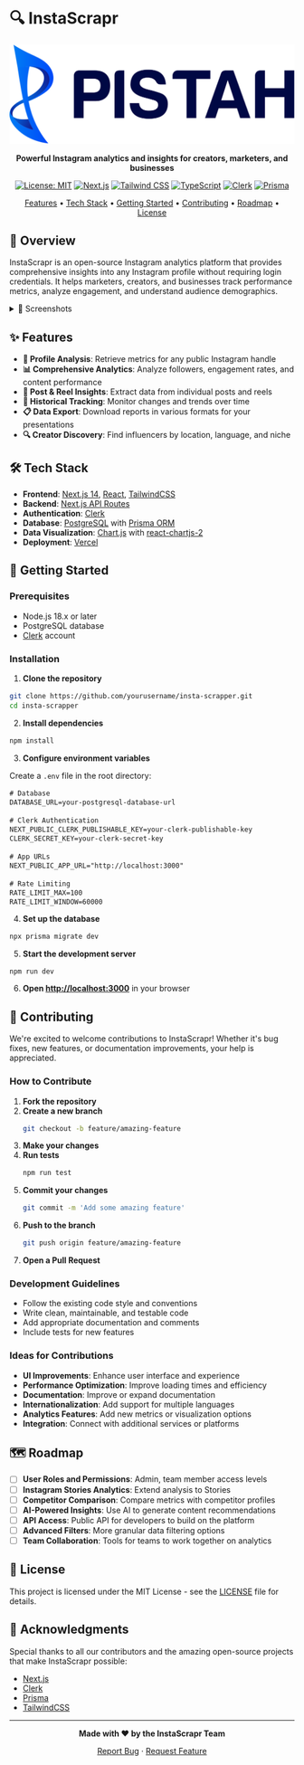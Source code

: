# 🔍 InstaScrapr

<div align="center">

![InstaScrapr Banner](public/images/pistah.svg)

**Powerful Instagram analytics and insights for creators, marketers, and businesses**

[![License: MIT](https://img.shields.io/badge/License-MIT-yellow.svg)](https://opensource.org/licenses/MIT)
[![Next.js](https://img.shields.io/badge/Built%20with-Next.js-000000?logo=next.js)](https://nextjs.org/)
[![Tailwind CSS](https://img.shields.io/badge/Styled%20with-Tailwind-38B2AC?logo=tailwind-css)](https://tailwindcss.com/)
[![TypeScript](https://img.shields.io/badge/Types-TypeScript-blue?logo=typescript)](https://www.typescriptlang.org/)
[![Clerk](https://img.shields.io/badge/Auth-Clerk-6C47FF?logo=clerk)](https://clerk.com/)
[![Prisma](https://img.shields.io/badge/ORM-Prisma-2D3748?logo=prisma)](https://www.prisma.io/)

[Features](#-features) • 
[Tech Stack](#-tech-stack) • 
[Getting Started](#-getting-started) • 
[Contributing](#-contributing) • 
[Roadmap](#-roadmap) • 
[License](#-license)

</div>

## 🚀 Overview

InstaScrapr is an open-source Instagram analytics platform that provides comprehensive insights into any Instagram profile without requiring login credentials. It helps marketers, creators, and businesses track performance metrics, analyze engagement, and understand audience demographics.

<details>
<summary>📸 Screenshots</summary>
<br>

**Dashboard Overview**
![Dashboard](https://via.placeholder.com/800x450?text=Dashboard+Screenshot)

**Profile Analysis**
![Profile Analysis](https://via.placeholder.com/800x450?text=Profile+Analysis+Screenshot)

**Historical Data**
![Historical Data](https://via.placeholder.com/800x450?text=Historical+Data+Screenshot)

</details>

## ✨ Features

- **💯 Profile Analysis**: Retrieve metrics for any public Instagram handle
- **📊 Comprehensive Analytics**: Analyze followers, engagement rates, and content performance
- **📱 Post & Reel Insights**: Extract data from individual posts and reels
- **📅 Historical Tracking**: Monitor changes and trends over time
- **📋 Data Export**: Download reports in various formats for your presentations
- **🔍 Creator Discovery**: Find influencers by location, language, and niche

## 🛠️ Tech Stack

- **Frontend**: [Next.js 14](https://nextjs.org/), [React](https://reactjs.org/), [TailwindCSS](https://tailwindcss.com/)
- **Backend**: [Next.js API Routes](https://nextjs.org/docs/api-routes/introduction)
- **Authentication**: [Clerk](https://clerk.dev/)
- **Database**: [PostgreSQL](https://www.postgresql.org/) with [Prisma ORM](https://www.prisma.io/)
- **Data Visualization**: [Chart.js](https://www.chartjs.org/) with [react-chartjs-2](https://github.com/reactchartjs/react-chartjs-2)
- **Deployment**: [Vercel](https://vercel.com)

## 🏁 Getting Started

### Prerequisites

- Node.js 18.x or later
- PostgreSQL database
- [Clerk](https://clerk.dev/) account

### Installation

1. **Clone the repository**

```bash
git clone https://github.com/yourusername/insta-scrapper.git
cd insta-scrapper
```

2. **Install dependencies**

```bash
npm install
```

3. **Configure environment variables**

Create a `.env` file in the root directory:

```env
# Database
DATABASE_URL=your-postgresql-database-url

# Clerk Authentication
NEXT_PUBLIC_CLERK_PUBLISHABLE_KEY=your-clerk-publishable-key
CLERK_SECRET_KEY=your-clerk-secret-key

# App URLs
NEXT_PUBLIC_APP_URL="http://localhost:3000"

# Rate Limiting
RATE_LIMIT_MAX=100 
RATE_LIMIT_WINDOW=60000 
```

4. **Set up the database**

```bash
npx prisma migrate dev
```

5. **Start the development server**

```bash
npm run dev
```

6. **Open [http://localhost:3000](http://localhost:3000)** in your browser

## 👥 Contributing

We're excited to welcome contributions to InstaScrapr! Whether it's bug fixes, new features, or documentation improvements, your help is appreciated.

### How to Contribute

1. **Fork the repository**
2. **Create a new branch**
   ```bash
   git checkout -b feature/amazing-feature
   ```
3. **Make your changes**
4. **Run tests**
   ```bash
   npm run test
   ```
5. **Commit your changes**
   ```bash
   git commit -m 'Add some amazing feature'
   ```
6. **Push to the branch**
   ```bash
   git push origin feature/amazing-feature
   ```
7. **Open a Pull Request**

### Development Guidelines

- Follow the existing code style and conventions
- Write clean, maintainable, and testable code
- Add appropriate documentation and comments
- Include tests for new features

### Ideas for Contributions

- **UI Improvements**: Enhance user interface and experience
- **Performance Optimization**: Improve loading times and efficiency
- **Documentation**: Improve or expand documentation
- **Internationalization**: Add support for multiple languages
- **Analytics Features**: Add new metrics or visualization options
- **Integration**: Connect with additional services or platforms

## 🗺️ Roadmap

- [ ] **User Roles and Permissions**: Admin, team member access levels
- [ ] **Instagram Stories Analytics**: Extend analysis to Stories
- [ ] **Competitor Comparison**: Compare metrics with competitor profiles
- [ ] **AI-Powered Insights**: Use AI to generate content recommendations
- [ ] **API Access**: Public API for developers to build on the platform
- [ ] **Advanced Filters**: More granular data filtering options
- [ ] **Team Collaboration**: Tools for teams to work together on analytics

## 📄 License

This project is licensed under the MIT License - see the [LICENSE](LICENSE) file for details.

## 🙏 Acknowledgments

Special thanks to all our contributors and the amazing open-source projects that make InstaScrapr possible:

- [Next.js](https://nextjs.org/)
- [Clerk](https://clerk.dev/)
- [Prisma](https://prisma.io/)
- [TailwindCSS](https://tailwindcss.com/)

---

<div align="center">

**Made with ❤️ by the InstaScrapr Team**

[Report Bug](https://github.com/121yaseen/insta-scrapper/issues) · [Request Feature](https://github.com/121yaseen/insta-scrapper/issues)

</div>
